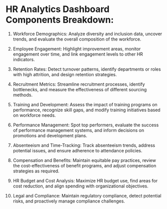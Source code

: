 # HR Analytics Dashboard Components Breakdown:

1.	Workforce Demographics: Analyze diversity and inclusion data, uncover trends, and evaluate the overall composition of the workforce.

2.	Employee Engagement: Highlight improvement areas, monitor engagement over time, and link engagement levels to other HR indicators.

3.	Retention Rates: Detect turnover patterns, identify departments or roles with high attrition, and design retention strategies.

4.	Recruitment Metrics: Streamline recruitment processes, identify bottlenecks, and measure the effectiveness of different sourcing methods.

5.	Training and Development: Assess the impact of training programs on performance, recognize skill gaps, and modify training initiatives based on workforce needs.

6.	Performance Management: Spot top performers, evaluate the success of performance management systems, and inform decisions on promotions and development plans.

7.	Absenteeism and Time-Tracking: Track absenteeism trends, address potential issues, and ensure adherence to attendance policies.

8.	Compensation and Benefits: Maintain equitable pay practices, review the cost-effectiveness of benefit programs, and adjust compensation strategies as required.

9.	HR Budget and Cost Analysis: Maximize HR budget use, find areas for cost reduction, and align spending with organizational objectives.

10.	Legal and Compliance: Maintain regulatory compliance, detect potential risks, and proactively manage compliance challenges.
